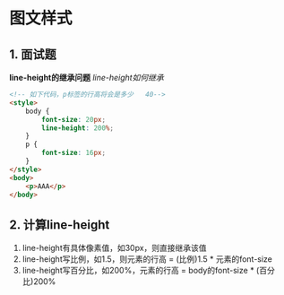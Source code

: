 # 图文样式
## 1. 面试题
**line-height的继承问题**
*line-height如何继承*
```html
<!-- 如下代码，p标签的行高将会是多少   40-->
<style>
    body {
        font-size: 20px;
        line-height: 200%;
    }
    p {
        font-size: 16px;
    }
</style>
<body>
    <p>AAA</p>
</body>
```

## 2. 计算line-height
1. line-height有具体像素值，如30px，则直接继承该值
2. line-height写比例，如1.5，则元素的行高 = (比例)1.5 * 元素的font-size
3. line-height写百分比，如200%，元素的行高 = body的font-size * (百分比)200%